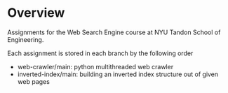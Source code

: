 # Overview
Assignments for the Web Search Engine course at NYU Tandon School of Engineering.

Each assignment is stored in each branch by the following order
* web-crawler/main: python multithreaded web crawler
* inverted-index/main: building an inverted index structure out of given web pages

